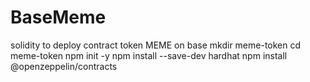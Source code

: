 # BaseMeme
solidity to deploy contract token MEME on base 
mkdir meme-token
cd meme-token
npm init -y
npm install --save-dev hardhat
npm install @openzeppelin/contracts
